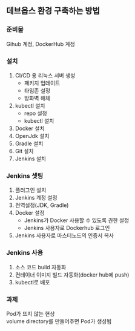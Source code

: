 ## 데브옵스 환경 구축하는 방법

### 준비물 
Gihub 계정, DockerHub 계정

### 설치 

1. CI/CD 용 리눅스 서버 생성
    - 패키지 업데이트
    - 타임존 설정
    - 방화벽 해체
2. kubectl 설치
    - repo 설정
    - kubectl 설치
3. Docker 설치
4. OpenJdk 설치
5. Gradle 설치
6. Git 설치
7. Jenkins 설치

### Jenkins 셋팅

1. 플러그인 설치
2. Jenkins 계정 설정
3. 전역설정(JDK, Gradle)
4. Docker 설정
    - Jenkins가 Docker 사용할 수 있도록 권한 설정
    - Jenkins 사용자로 Dockerhub 로그인
5. Jenkins 사용자로 마스터노드의 인증서 복사

### Jenkins 사용
1. 소스 코드 build 자동화
2. 컨테이너 이미지 빌드 자동화(docker hub에 push)
3. kubectl로 배포


### 과제
Pod가 뜨지 않는 현상  
volume directory를 만들어주면 Pod가 생성됨